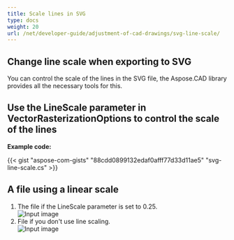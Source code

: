 ```yaml
---
title: Scale lines in SVG
type: docs
weight: 20
url: /net/developer-guide/adjustment-of-cad-drawings/svg-line-scale/
---
```



## **Change line scale when exporting to SVG**

You can control the scale of the lines in the SVG file, the Aspose.CAD library provides all the necessary tools for this.

## **Use the LineScale parameter in VectorRasterizationOptions to control the scale of the lines**

**Example code:**

{{< gist "aspose-com-gists" "88cdd0899132edaf0afff77d33d11ae5" "svg-line-scale.cs" >}}


## A file using a linear scale
1. The file if the LineScale parameter is set to 0.25.<br>
![Input image](/cad/_assets/guide/svg/line_scale_0.25.png)<br>
1. File if you don't use line scaling.<br>
![Input image](/cad/_assets/guide/svg/basic_options.png)<br>
